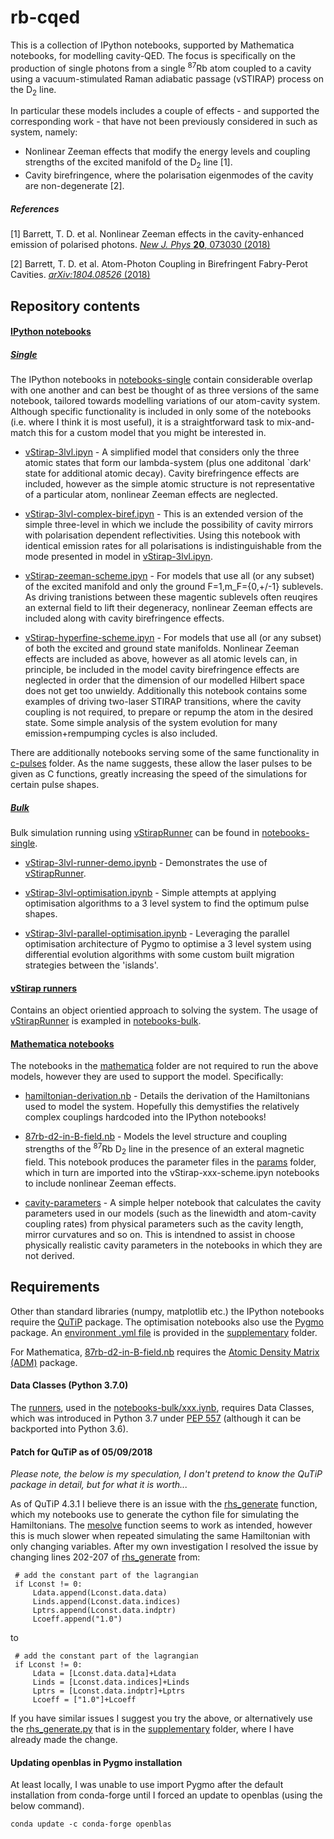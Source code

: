 # rb-cqed

This is a collection of IPython notebooks, supported by Mathematica notebooks, for modelling cavity-QED.  The focus is specifically on the production of single photons from a single <sup>87</sup>Rb atom coupled to a cavity using a vacuum-stimulated Raman adiabatic passage (vSTIRAP) process on the D<sub>2</sub> line.

In particular these models includes a couple of effects - and supported the corresponding work - that have not been previously considered in such as system, namely:
- Nonlinear Zeeman effects that modify the energy levels and coupling strengths of the excited manifold of the D<sub>2</sub> line [1].
- Cavity birefringence, where the polarisation eigenmodes of the cavity are non-degenerate [2].

##### References

[1] Barrett, T. D. et al. Nonlinear Zeeman effects in the cavity-enhanced emission of polarised photons. [_New J. Phys_ **20**, 073030 (2018)](http://iopscience.iop.org/article/10.1088/1367-2630/aad14e)

[2] Barrett, T. D. et al. 
Atom-Photon Coupling in Birefringent Fabry-Perot Cavities. [_arXiv:1804.08526_ (2018)](https://arxiv.org/abs/1807.07633)

## Repository contents

#### [IPython notebooks](notebooks-single/)

##### [Single](notebooks-single/)

The IPython notebooks in [notebooks-single](notebooks-single/) contain considerable overlap with one another and can best be thought of as three versions of the same notebook, tailored towards modelling variations of our atom-cavity system.  Although specific functionality is included in only some of the notebooks (i.e. where I think it is most useful), it is a straightforward task to mix-and-match this for a custom model that you might be interested in.

- [vStirap-3lvl.ipyn](notebooks-single/py-pulses/vStirap-3lvl.ipynb) - A simplified model that considers only the three atomic states that form our lambda-system (plus one additonal `dark' state for additional atomic decay).  Cavity birefringence effects are included, however as the simple atomic structure is not representative of a particular atom, nonlinear Zeeman effects are neglected.

- [vStirap-3lvl-complex-biref.ipyn](notebooks-single/py-pulses/vStirap-3lvl--complex-biref.ipynb) - This is an extended version of the simple three-level in which we include the possibility of cavity mirrors with polarisation dependent reflectivities.  Using this notebook with identical emission rates for all polarisations is indistinguishable from the mode presented in  model in [vStirap-3lvl.ipyn](notebooks-single/vStirap-3lvl.ipynb).

- [vStirap-zeeman-scheme.ipyn](notebooks-single/py-pulses/vStirap-zeeman-scheme.ipynb) - For models that use all (or any subset) of the excited manifold and only the ground F=1,m_F={0,+/-1} sublevels.  As driving tranistions between these magentic sublevels often reuqires an external field to lift their degeneracy, nonlinear Zeeman effects are included along with cavity birefringence effects.

- [vStirap-hyperfine-scheme.ipyn](notebooks-single/py-pulses/vStirap-hyperfine-scheme.ipynb) - For models that use all (or any subset) of both the excited and ground state manifolds.  Nonlinear Zeeman effects are included as above, however as all atomic levels can, in principle, be included in the model cavity birefringence effects are neglected in order that the dimension of our modelled Hilbert space does not get too unwieldy.  Additionally this notebook contains some examples of driving two-laser STIRAP transitions, where the cavity coupling is not required, to prepare or repump the atom in the desired state.  Some simple analysis of the system evolution for many emission+rempumping cycles is also included.

There are additionally notebooks serving some of the same functionality in [c-pulses](notebooks-single/c-pulses) folder.  As the name suggests, these allow the laser pulses to be given as C functions, greatly increasing the speed of the simulations for certain pulse shapes.

##### [Bulk](notebooks-single/) 

Bulk simulation running using [vStirapRunner](runners/vStirapRunner.py) can be found in [notebooks-single](notebooks-single/).

- [vStirap-3lvl-runner-demo.ipynb](notebooks-bulk/vStirap-3lvl-runner-demo.ipynb) - Demonstrates the use of [vStirapRunner](runners/vStirapRunner.py).

- [vStirap-3lvl-optimisation.ipynb](notebooks-bulk/vStirap-3lvl-optimisation.ipynb) - Simple attempts at applying optimisation algorithms to a 3 level system to find the optimum pulse shapes.

- [vStirap-3lvl-parallel-optimisation.ipynb](notebooks-bulk/vStirap-3lvl-parallel-optimisation.ipynb) - Leveraging the parallel optimisation architecture of Pygmo to optimise a 3 level system using differential evolution algorithms with some custom built migration strategies between the 'islands'.

#### [vStirap runners](runners/)

Contains an object orientied approach to solving the system.  The usage of [vStirapRunner](runners/vStirapRunner.py) is exampled in [notebooks-bulk](notebooks-bulk).
#### [Mathematica notebooks](mathematica)

The notebooks in the [mathematica](mathematica) folder are not required to run the above models, however they are used to support the model.  Specifically:

- [hamiltonian-derivation.nb](mathematica/hamiltonian-derivation.nb) - Details the derivation of the Hamiltonians used to model the system.  Hopefully this demystifies the relatively complex couplings hardcoded into the IPython notebooks!

- [87rb-d2-in-B-field.nb](mathematica/87rb-d2-in-B-field.nb) - Models the level structure and coupling strengths of the <sup>87</sup>Rb D<sub>2</sub> line in the presence of an exteral magnetic field.  This notebook produces the parameter files in the [params](params) folder, which in turn are imported into the vStirap-xxx-scheme.ipyn notebooks to include nonlinear Zeeman effects.

- [cavity-parameters](mathematica/cavity-parameters.nb) - A simple helper notebook that calculates the cavity parameters used in our models (such as the linewidth and atom-cavity coupling rates) from physical parameters such as the cavity length, mirror curvatures and so on.  This is intendned to assist in choose physically realistic cavity parameters in the notebooks in which they are not derived.  

## Requirements

Other than standard libraries (numpy, matplotlib etc.) the IPython notebooks require the [QuTiP](http://qutip.org/) package.  The optimisation notebooks also use the [Pygmo](https://esa.github.io/pagmo2/index.html) package.  An [environment .yml file](supplementary/environment.yml) is provided in the [supplementary](supplementary/) folder.

For Mathematica, [87rb-d2-in-B-field.nb](mathematica/87rb-d2-in-B-field.nb) requires the [Atomic Density Matrix (ADM)](http://rochesterscientific.com/ADM/) package.

#### Data Classes (Python 3.7.0)

The [runners](runners), used in the [notebooks-bulk/xxx.iynb](notebooks-bulk), requires Data Classes, which was introduced in Python 3.7 under [PEP 557](https://www.python.org/dev/peps/pep-0557/) (although it can be backported into Python 3.6).

#### Patch for QuTiP as of 05/09/2018

_Please note, the below is my speculation, I don't pretend to know the QuTiP package in detail, but for what it is worth..._

As of QuTiP 4.3.1 I believe there is an issue with the [rhs_generate](https://github.com/qutip/qutip/blob/master/qutip/rhs_generate.py) function, which my notebooks use to generate the cython file for simulating the Hamiltonians.  The [mesolve](https://github.com/qutip/qutip/blob/master/qutip/mesolve.py) function seems to work as intended, however this is much slower when repeated simulating the same Hamiltonian with only changing variables.  After my own investigation I resolved the issue by changing lines 202-207  of [rhs_generate](https://github.com/qutip/qutip/blob/master/qutip/rhs_generate.py) from:
  ```  
   # add the constant part of the lagrangian
   if Lconst != 0:
       Ldata.append(Lconst.data.data)
       Linds.append(Lconst.data.indices)
       Lptrs.append(Lconst.data.indptr)
       Lcoeff.append("1.0")
   ```
   to
  ```  
   # add the constant part of the lagrangian
   if Lconst != 0:
       Ldata = [Lconst.data.data]+Ldata
       Linds = [Lconst.data.indices]+Linds
       Lptrs = [Lconst.data.indptr]+Lptrs
       Lcoeff = ["1.0"]+Lcoeff
   ```
If you have similar issues I suggest you try the above, or alternatively use the [rhs_generate.py](supplementary/rhs_generate.py) that is in the [supplementary](supplementary) folder, where I have already made the change.

#### Updating openblas in Pygmo installation

At least locally, I was unable to use import Pygmo after the default installation from conda-forge until I forced an update to openblas (using the below command).
```
conda update -c conda-forge openblas
```